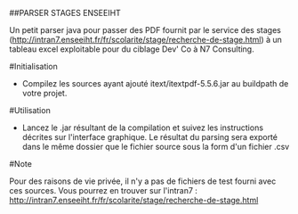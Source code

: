 ##PARSER STAGES ENSEEIHT

Un petit parser java pour passer des PDF fournit par le service des stages (http://intran7.enseeiht.fr/fr/scolarite/stage/recherche-de-stage.html) à un tableau excel exploitable pour du ciblage Dev' Co à N7 Consulting.

#Initialisation
- Compilez les sources ayant ajouté itext/itextpdf-5.5.6.jar au buildpath de votre projet.

#Utilisation
- Lancez le .jar résultant de la compilation et suivez les instructions décrites sur l'interface graphique. Le résultat du parsing sera exporté dans le même dossier que le fichier source sous la form d'un fichier .csv

 
#Note

Pour des raisons de vie privée, il n'y a pas de fichiers de test fourni avec ces sources. Vous pourrez en trouver sur l'intran7 : http://intran7.enseeiht.fr/fr/scolarite/stage/recherche-de-stage.html
